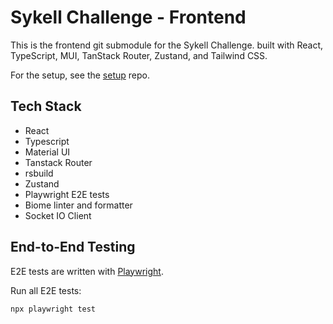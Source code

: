 # Sykell Challenge - Frontend

This is the frontend git submodule for the Sykell Challenge. built with React, TypeScript, MUI, TanStack Router, Zustand, and Tailwind CSS.

For the setup, see the [setup](https://github.com/sykell-challenge/setup) repo.

## Tech Stack
- React
- Typescript
- Material UI
- Tanstack Router
- rsbuild
- Zustand
- Playwright E2E tests
- Biome linter and formatter
- Socket IO Client

## End-to-End Testing

E2E tests are written with [Playwright](https://playwright.dev/).

Run all E2E tests:
```sh
npx playwright test
```



